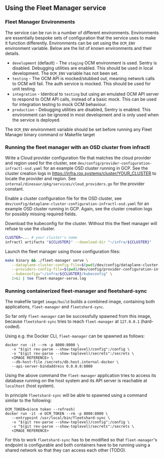 ## Using the Fleet Manager service

### Fleet Manager Environments

The service can be run in a number of different environments. Environments are
essentially bespoke sets of configuration that the service uses to make it
function differently. Environments can be set using the `OCM_ENV` environment
variable. Below are the list of known environments and their
details.

- `development` (default) - The `staging` OCM environment is used. Sentry is disabled.
  Debugging utilities are enabled. This should be used in local development.
  The `OCM_ENV` variable has not been set.
- `testing` - The OCM API is mocked/stubbed out, meaning network calls to OCM
  will fail. The auth service is mocked. This should be used for unit testing.
- `integration` - Identical to `testing` but using an emulated OCM API server
  to respond to OCM API calls, instead of a basic mock. This can be used for
  integration testing to mock OCM behaviour.
- `production` - Debugging utilities are disabled, Sentry is enabled.
  This environment can be ignored in most development and is only used when
  the service is deployed.

The `OCM_ENV` environment variable should be set before running any Fleet
Manager binary command or Makefile target

### Running the fleet manager with an OSD cluster from infractl

Write a Cloud provider configuration file that matches the cloud provider and region used for the cluster, see `dev/config/provider-configuration-infractl-osd.yaml` for an example OSD cluster running in GCP. See the cluster creation logs in https://infra.rox.systems/cluster/YOUR_CLUSTER to locate the provider and region. See `internal/dinosaur/pkg/services/cloud_providers.go` for the provider constant.

Enable a cluster configuration file for the OSD cluster, see `dev/config/dataplane-cluster-configuration-infractl-osd.yaml` for an example OSD cluster running in GCP. Again, see the cluster creation logs for possibly missing required fields.

Download the kubeconfig for the cluster. Without this the fleet manager will refuse to use the cluster.

```bash
CLUSTER=... # your cluster's name
infractl artifacts "${CLUSTER}" --download-dir "~/infra/${CLUSTER}"
```

Launch the fleet manager using those configuration files:

```bash
make binary && ./fleet-manager serve \
   --dataplane-cluster-config-file=$(pwd)/dev/config/dataplane-cluster-configuration-infractl-osd.yaml \
   --providers-config-file=$(pwd)/dev/config/provider-configuration-infractl-osd.yaml \
   --kubeconfig="~/infra/${CLUSTER}/kubeconfig" \
   2>&1 | tee fleet-manager-serve.log
```

### Running containerized fleet-manager and fleetshard-sync

The makefile target `image/build` builds a combined image, containing both applications, `fleet-manager` and `fleetshard-sync`.

So far only `fleet-manager` can be successfully spawned from this image, because `fleetshard-sync` tries to reach `fleet-manager` at `127.0.0.1` (hard-coded).

Using e.g. the Docker CLI, `fleet-manager` can be spawned as follows:

```
docker run -it --rm -p 8000:8000 \
   -v "$(git rev-parse --show-toplevel)/config":/config \
   -v "$(git rev-parse --show-toplevel)/secrets":/secrets \
   <IMAGE REFERENCE> \
   --db-host-file /secrets/db.host.internal-docker \
   --api-server-bindaddress 0.0.0.0:8000
```

Using the above command the `fleet-manager` application tries to access its database running on the host system and its API server is
reachable at `localhost` (host system).

In principle `fleetshard-sync` will be able to spawned using a command similar to the following:

```
OCM_TOKEN=$(ocm token --refresh)
docker run -it -e OCM_TOKEN --rm -p 8000:8000 \
   --entrypoint /usr/local/bin/fleetshard-sync \
   -v "$(git rev-parse --show-toplevel)/config":/config \
   -v "$(git rev-parse --show-toplevel)/secrets":/secrets \
   <IMAGE REFERENCE>
```

For this to work `fleetshard-sync` has to be modified so that `fleet-manager`'s endpoint is configurable and both containers have to be
running using a shared network so that they can access each other (TODO).
